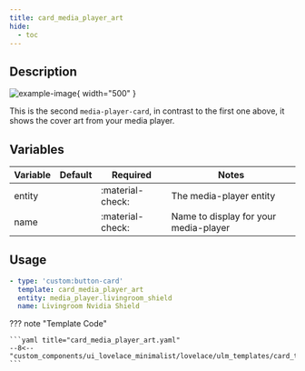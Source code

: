 ```yaml
---
title: card_media_player_art
hide:
  - toc
---
```

<!-- markdownlint-disable MD046 -->

## Description

![example-image](../../assets/img/ulm_cards/card_media_player_control.png){ width="500" }

This is the second `media-player-card`, in contrast to the first one above, it shows the cover art from your media player.

## Variables

| Variable | Default | Required         | Notes             |
|----------|---------|------------------|-------------------|
| entity     |         | :material-check: | The media-player entity |
| name |  | :material-check: | Name to display for your media-player |

## Usage

```yaml
- type: 'custom:button-card'
  template: card_media_player_art
  entity: media_player.livingroom_shield
  name: Livingroom Nvidia Shield
```

??? note "Template Code"

    ```yaml title="card_media_player_art.yaml"
    --8<-- "custom_components/ui_lovelace_minimalist/lovelace/ulm_templates/card_templates/cards/card_media_player_art.yaml"
    ```
